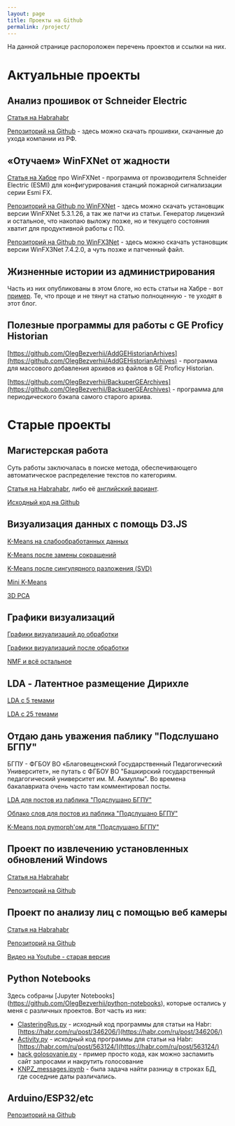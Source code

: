```yaml
---
layout: page
title: Проекты на Github
permalink: /project/
---
```


На данной странице распороложен перечень проектов и ссылки на них.

# Актуальные проекты

## Анализ прошивок от Schneider Electric

[Статья на Habrahabr](https://habr.com/ru/articles/752178/)

[Репозиторий на Github](https://github.com/OlegBezverhii/SchEl-firmware) - здесь можно скачать прошивки, скачанные до ухода компании из РФ.

## «Отучаем» WinFXNet от жадности

[Статья на Хабре](https://habr.com/ru/articles/752178/) про WinFXNet - программа от производителя Schneider Electric (ESMI) для конфигурирования станций пожарной сигнализации серии Esmi FX.

[Репозиторий на Github по WinFXNet](https://github.com/OlegBezverhii/WinFXNet-SchEl) - здесь можно скачать установщик версии WinFXNet 5.3.1.26, а так же патчи из статьи. Генератор лицензий и остальное, что накопаю выложу позже, но и текущего состояния хватит для продуктивной работы с ПО.

[Репозиторий на Github по WinFX3Net](https://github.com/OlegBezverhii/WinFX3Net-SchEl) - здесь можно скачать установщик версии WinFX3Net 7.4.2.0, а чуть позже и патченный файл.

## Жизненные истории из администрирования

Часть из них опубликованы в этом блоге, но есть статьи на Хабре - вот [пример](https://habr.com/ru/articles/790554/). Те, что проще и не тянут на статью полноценную - те уходят в этот блог.

## Полезные программы для работы с GE Proficy Historian

[https://github.com/OlegBezverhii/AddGEHistorianArhives](https://github.com/OlegBezverhii/AddGEHistorianArhives) - программа для массового добавления архивов из файлов в GE Proficy Historian.

[https://github.com/OlegBezverhii/BackuperGEArchives](https://github.com/OlegBezverhii/BackuperGEArchives) - программа для периодического бэкапа самого старого архива.


# Старые проекты

## Магистерская работа

Суть работы заключалась в поиске метода, обеспечивающего автоматическое распределение текстов по категориям.

[Статья на Habrahabr](https://habr.com/ru/post/346206/), либо её [английский вариант](https://sudonull.com/post/63544-Clustering-and-visualizing-textual-information).


[Исходный код на Github](https://github.com/OlegBezverhii/python-notebooks/blob/master/ClasteringRus.py)

## Визуализация данных с помощь D3.JS

[K-Means на слабообработанных данных](http://olegbezverhii.github.io/magistratura/clusters/d3js.html)

[K-Means после замены сокращений](http://olegbezverhii.github.io/magistratura/clusters/kmeans.html)

[K-Means после сингулярного разложения (SVD)](http://olegbezverhii.github.io/magistratura/clusters/svd.html)

[Mini K-Means](http://olegbezverhii.github.io/magistratura/clusters/mbk.html)

[3D PCA](https://plot.ly/~OlegBezverhii/0.embed)


## Графики визуализаций

[Графики визуализаций до обработки](http://olegbezverhii.github.io/magistratura/clusters/pictures.html)

[Графики визуализаций после обработки](http://olegbezverhii.github.io/magistratura/pymorphy/pymorphy.html)

[NMF и всё остальное](http://olegbezverhii.github.io/magistratura/nmf/nmf.html)

## LDA - Латентное размещение Дирихле

[LDA с 5 темами](http://olegbezverhii.github.io/magistratura/lda/lda.html)

[LDA с 25 темами](http://olegbezverhii.github.io/magistratura/lda/lda25.html)

## Отдаю дань уважения паблику "Подслушано БГПУ" 

БГПУ - ФГБОУ ВО «Благовещенский Государственный Педагогический Университет», не путать с ФГБОУ ВО "Башкирский государственный педагогический университет им. М. Акмуллы". Во времена бакалавриата очень часто там комментировал посты.

[LDA для постов из паблика "Подслушано БГПУ"](http://olegbezverhii.github.io/magistratura/bgpu/lda.html)

[Облако слов для постов из паблика "Подслушано БГПУ"](http://olegbezverhii.github.io/magistratura/bgpu/bgpu.html)

[K-Means под pymorph'ом для "Подслушано БГПУ"](http://olegbezverhii.github.io/magistratura/bgpu/podsl.html)


## Проект по извлечению установленных обновлений Windows

[Статья на Habrahabr](https://habr.com/ru/articles/467445/)

[Репозиторий на Github](https://github.com/OlegBezverhii/List-Update-Cheker)

## Проект по анализу лиц с помощью веб камеры

[Статья на Habrahabr](https://habr.com/ru/articles/563124/)

[Репозиторий на Github](https://github.com/OlegBezverhii/face_rec)

[Видео на Youtube - старая версия](https://www.youtube.com/watch?v=ayGYZgbhLsg)

## Python Notebooks
Здесь собраны [Jupyter Notebooks] (https://github.com/OlegBezverhii/python-notebooks), которые остались у меня с различных проектов. Вот часть из них:

- [ClasteringRus.py](https://github.com/OlegBezverhii/python-notebooks/blob/master/ClasteringRus.py) - исходный код программы для статьи на Habr: [https://habr.com/ru/post/346206/](https://habr.com/ru/post/346206/)
- [Activity.py](https://github.com/OlegBezverhii/python-notebooks/blob/master/Activity.py) - исходный код программы для статьи на Habr: [https://habr.com/ru/post/563124/](https://habr.com/ru/post/563124/)
- [hack golosovanie.py](https://github.com/OlegBezverhii/python-notebooks/blob/master/hack%20golosovanie.py) - пример просто кода, как можно заспамить сайт запросами и накрутить голосование
- [KNPZ_messages.ipynb](https://github.com/OlegBezverhii/python-notebooks/blob/master/KNPZ_messages.ipynb) - была задача найти разницу в строках БД, где соседние даты различались.

## Arduino/ESP32/etc
[Репозиторий на Github](https://github.com/OlegBezverhii/ArduinoProjects)


